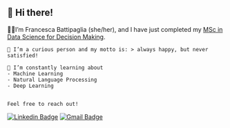## 👋 Hi there! ##
	
🙋‍♀️I’m Francesca Battipaglia (she/her), and I have just completed my [MSc in Data Science for Decision Making](https://www.maastrichtuniversity.nl/education/partner-program-master/data-science-decision-making).
	
	
	👀 I’m a curious person and my motto is: > always happy, but never satisfied!
	
	🌱 I’m constantly learning about
	- Machine Learning
	- Natural Language Processing
	- Deep Learning
	
	
	Feel free to reach out!
[![Linkedin Badge](https://img.shields.io/badge/-LinkedIn-0e76a8?style=flat-square&logo=Linkedin&logoColor=white)](https://www.linkedin.com/in/francesca-battipaglia-9227351bb)
[![Gmail Badge](https://img.shields.io/badge/-f.battipaglia98@gmail.com-c14438?style=flat-square&logo=Gmail&logoColor=white&link=mailto:f.battipaglia98@gmail.com)](mailto:f.battipaglia98@gmail.com)

